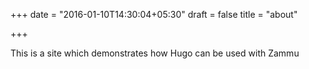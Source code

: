 +++
date = "2016-01-10T14:30:04+05:30"
draft = false
title = "about"

+++

This is a site which demonstrates how Hugo can be used with Zammu
